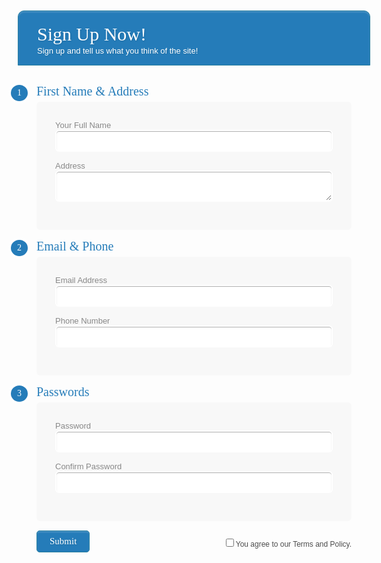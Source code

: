 

<div class="form-style-10">
<h1>Sign Up Now!<span>Sign up and tell us what you think of the site!</span></h1>
<form>
    <div class="section"><span>1</span>First Name & Address</div>
    <div class="inner-wrap">
        <label>Your Full Name <input type="text" name="field1" /></label>
        <label>Address <textarea name="field2"></textarea></label>
    </div>

 <div class="section"><span>2</span>Email & Phone</div>
<div class="inner-wrap">
        <label>Email Address <input type="email" name="field3" /></label>
        <label>Phone Number <input type="text" name="field4" /></label>
    </div>

<div class="section"><span>3</span>Passwords</div>
        <div class="inner-wrap">
        <label>Password <input type="password" name="field5" /></label>
        <label>Confirm Password <input type="password" name="field6" /></label>
    </div>
 <div class="button-section">
     <input type="submit" name="Sign Up" />
     <span class="privacy-policy">
     <input type="checkbox" name="field7">You agree to our Terms and Policy. 
     </span>
    </div>
</form>
</div>


<style> 
    <link href='http://fonts.googleapis.com/css?family=Bitter' rel='stylesheet' type='text/css'>
<style type="text/css">
.form-style-10{
	width:450px;
	padding:30px;
	margin:40px auto;
	background: #FFF;
	border-radius: 10px;
	-webkit-border-radius:10px;
	-moz-border-radius: 10px;
	box-shadow: 0px 0px 10px rgba(0, 0, 0, 0.13);
	-moz-box-shadow: 0px 0px 10px rgba(0, 0, 0, 0.13);
	-webkit-box-shadow: 0px 0px 10px rgba(0, 0, 0, 0.13);
}
.form-style-10 .inner-wrap{
	padding: 30px;
	background: #F8F8F8;
	border-radius: 6px;
	margin-bottom: 15px;
}
.form-style-10 h1{
	background: #257cb9;
	padding: 20px 30px 15px 30px;
	margin: -30px -30px 30px -30px;
	border-radius: 10px 10px 0 0;
	-webkit-border-radius: 10px 10px 0 0;
	-moz-border-radius: 10px 10px 0 0;
	color: #fff;
	text-shadow: 1px 1px 3px rgba(0, 0, 0, 0.12);
	font: normal 30px 'Bitter', serif;
	-moz-box-shadow: inset 0px 2px 2px 0px rgba(255, 255, 255, 0.17);
	-webkit-box-shadow: inset 0px 2px 2px 0px rgba(255, 255, 255, 0.17);
	box-shadow: inset 0px 2px 2px 0px rgba(255, 255, 255, 0.17);
	border: 1px solid #257C9E;
}
.form-style-10 h1 > span{
	display: block;
	margin-top: 2px;
	font: 13px Arial, Helvetica, sans-serif;
}
.form-style-10 label{
	display: block;
	font: 13px Arial, Helvetica, sans-serif;
	color: #888;
	margin-bottom: 15px;
}
.form-style-10 input[type="text"],
.form-style-10 input[type="date"],
.form-style-10 input[type="datetime"],
.form-style-10 input[type="email"],
.form-style-10 input[type="number"],
.form-style-10 input[type="search"],
.form-style-10 input[type="time"],
.form-style-10 input[type="url"],
.form-style-10 input[type="password"],
.form-style-10 textarea,
.form-style-10 select {
	display: block;
	box-sizing: border-box;
	-webkit-box-sizing: border-box;
	-moz-box-sizing: border-box;
	width: 100%;
	padding: 8px;
	border-radius: 6px;
	-webkit-border-radius:6px;
	-moz-border-radius:6px;
	border: 2px solid #fff;
	box-shadow: inset 0px 1px 1px rgba(0, 0, 0, 0.33);
	-moz-box-shadow: inset 0px 1px 1px rgba(0, 0, 0, 0.33);
	-webkit-box-shadow: inset 0px 1px 1px rgba(0, 0, 0, 0.33);
}

.form-style-10 .section{
	font: normal 20px 'Bitter', serif;
	color: #257cb9;
	margin-bottom: 5px;
}
.form-style-10 .section span {
	background: #257cb9;
	padding: 5px 10px 5px 10px;
	position: absolute;
	border-radius: 50%;
	-webkit-border-radius: 50%;
	-moz-border-radius: 50%;
	border: 4px solid #fff;
	font-size: 14px;
	margin-left: -45px;
	color: #fff;
	margin-top: -3px;
}
.form-style-10 input[type="button"], 
.form-style-10 input[type="submit"]{
	background: #257cb9;
	padding: 8px 20px 8px 20px;
	border-radius: 5px;
	-webkit-border-radius: 5px;
	-moz-border-radius: 5px;
	color: #fff;
	text-shadow: 1px 1px 3px rgba(0, 0, 0, 0.12);
	font: normal 30px 'Bitter', serif;
	-moz-box-shadow: inset 0px 2px 2px 0px rgba(255, 255, 255, 0.17);
	-webkit-box-shadow: inset 0px 2px 2px 0px rgba(255, 255, 255, 0.17);
	box-shadow: inset 0px 2px 2px 0px rgba(255, 255, 255, 0.17);
	border: 1px solid #257C9E;
	font-size: 15px;
}
.form-style-10 input[type="button"]:hover, 
.form-style-10 input[type="submit"]:hover{
	background: #257cb9;
	-moz-box-shadow: inset 0px 2px 2px 0px rgba(255, 255, 255, 0.28);
	-webkit-box-shadow: inset 0px 2px 2px 0px rgba(255, 255, 255, 0.28);
	box-shadow: inset 0px 2px 2px 0px rgba(255, 255, 255, 0.28);
}
.form-style-10 .privacy-policy{
	float: right;
	width: 250px;
	font: 12px Arial, Helvetica, sans-serif;
	color: #4D4D4D;
	margin-top: 10px;
	text-align: right;
}
</style>
